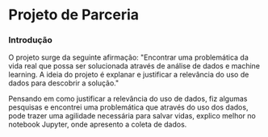 # Projeto de Parceria
### Introdução

O projeto surge da seguinte afirmação: "Encontrar uma problemática da vida real que possa ser solucionada através de análise de dados e machine learning. A ideia do projeto é explanar e justificar a relevância do uso de dados para descobrir a solução."

Pensando em como justificar a relevância do uso de dados, fiz algumas pesquisas e encontrei uma problemática que através do uso dos dados, pode trazer uma agilidade necessária para salvar vidas, explico melhor no notebook Jupyter, onde apresento a coleta de dados.
